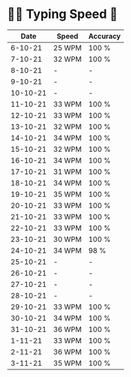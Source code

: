 # 🏃‍♂️ Typing Speed 🥈


|    Date     |   Speed   |   Accuracy  |
|----|-------|-------|
| 6-10-21 | 25 WPM  |  100 %  |
| 7-10-21 | 32 WPM  |  100 %  |
| 8-10-21 |  -  | - |
| 9-10-21 |  - |  -  |
| 10-10-21 |  - |  -  |
| 11-10-21 | 33 WPM  |  100 %  |
| 12-10-21 | 33 WPM  |  100 %  |
| 13-10-21 | 32 WPM  |  100 %  |
| 14-10-21 | 34 WPM  |  100 %  |
| 15-10-21 | 32 WPM  |  100 %  |
| 16-10-21 | 34 WPM  |  100 %  |
| 17-10-21 | 31 WPM  |  100 %  |
| 18-10-21 | 34 WPM  |  100 %  |
| 19-10-21 | 35 WPM  |  100 %  |
| 20-10-21 | 33 WPM  |  100 %  |
| 21-10-21 | 33 WPM  |  100 %  |
| 22-10-21 | 33 WPM  |  100 %  |
| 23-10-21 | 30 WPM  |  100 %  |
| 24-10-21 | 34 WPM  |  98 %   |
| 25-10-21 | -  |  -  |
| 26-10-21 | -  |  -  |
| 27-10-21 | -  |  -  |
| 28-10-21 | -  |  -  |
| 29-10-21 | 33 WPM  |  100 %  |
| 30-10-21 | 34 WPM  |  100 %  |
| 31-10-21 | 36 WPM  |  100 %  |
| 1-11-21  | 33 WPM  |  100 %  |
| 2-11-21  | 36 WPM  |  100 %  |
| 3-11-21  | 35 WPM  |  100 %  |
